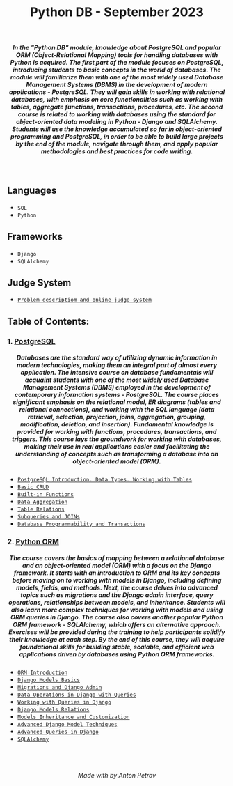 <h1 align="center">
Python DB - September 2023
</h1>

<br/>

<h5 align="center">
In the "Python DB" module, knowledge about PostgreSQL and popular ORM (Object-Relational Mapping) tools for handling databases with Python is acquired. The first part of the module focuses on PostgreSQL, introducing students to basic concepts in the world of databases. The module will familiarize them with one of the most widely used Database Management Systems (DBMS) in the development of modern applications - PostgreSQL. They will gain skills in working with relational databases, with emphasis on core functionalities such as working with tables, aggregate functions, transactions, procedures, etc. The second course is related to working with databases using the standard for object-oriented data modeling in Python - Django and SQLAlchemy. Students will use the knowledge accumulated so far in object-oriented programming and PostgreSQL, in order to be able to build large projects by the end of the module, navigate through them, and apply popular methodologies and best practices for code writing.
</h5>

<br/>

## Languages

- `SQL`
- `Python`

## Frameworks

- `Django`
- `SQLAlchemy`

## Judge System

- [`Problem descriptiom and online judge system`](https://judge.softuni.org/Contests#!/List/ByCategory/426/Python-DB)

## Table of Contents:

### 1. [PostgreSQL](https://softuni.bg/trainings/4244/postgresql-september-2023#lesson-59874)

<h5 align="center">
Databases are the standard way of utilizing dynamic information in modern technologies, making them an integral part of almost every application. The intensive course on database fundamentals will acquaint students with one of the most widely used Database Management Systems (DBMS) employed in the development of contemporary information systems - PostgreSQL. The course places significant emphasis on the relational model, ER diagrams (tables and relational connections), and working with the SQL language (data retrieval, selection, projection, joins, aggregation, grouping, modification, deletion, and insertion). Fundamental knowledge is provided for working with functions, procedures, transactions, and triggers. This course lays the groundwork for working with databases, making their use in real applications easier and facilitating the understanding of concepts such as transforming a database into an object-oriented model (ORM).
</h5>

- [`PostgreSQL Introduction. Data Types. Working with Tables`](https://github.com/tonytech83/Python-DB/tree/main/01_PostgreSQL/01_Data_Types_and_Table_Basics)
- [`Basic CRUD`](https://github.com/tonytech83/Python-DB/tree/main/01_PostgreSQL/02_Basic_CRUD)
- [`Built-in Functions`](https://github.com/tonytech83/Python-DB/tree/main/01_PostgreSQL/03_Built_in_Functions)
- [`Data Aggregation`](https://github.com/tonytech83/Python-DB/tree/main/01_PostgreSQL/04_Data_Aggregation)
- [`Table Relations`](https://github.com/tonytech83/Python-DB/tree/main/01_PostgreSQL/05_Table_Relations)
- [`Subqueries and JOINs`](https://github.com/tonytech83/Python-DB/tree/main/01_PostgreSQL/06_Subqueries_and_JOINs)
- [`Database Programmability and Transactions`](https://github.com/tonytech83/Python-DB/tree/main/01_PostgreSQL/07_Database_Programmability)

### 2. [Python ORM](https://softuni.bg/trainings/4253/python-orm-october-2023#lesson-59955)

<h5 align="center">
The course covers the basics of mapping between a relational database and an object-oriented model (ORM) with a focus on the Django framework. It starts with an introduction to ORM and its key concepts before moving on to working with models in Django, including defining models, fields, and methods. Next, the course delves into advanced topics such as migrations and the Django admin interface, query operations, relationships between models, and inheritance. Students will also learn more complex techniques for working with models and using ORM queries in Django. The course also covers another popular Python ORM framework - SQLAlchemy, which offers an alternative approach. Exercises will be provided during the training to help participants solidify their knowledge at each step. By the end of this course, they will acquire foundational skills for building stable, scalable, and efficient web applications driven by databases using Python ORM frameworks.
</h5>

- [`ORM Introduction`](https://github.com/tonytech83/Python-DB/tree/main/02_Python_ORM/00_ORM_Introduction)
- [`Django Models Basics`](https://github.com/tonytech83/Python-DB/tree/main/02_Python_ORM/01_Django_Models_Basics)
- [`Migrations and Django Admin`](https://github.com/tonytech83/Python-DB/tree/main/02_Python_ORM/02_Migrations_and_Django_Admin)
- [`Data Operations in Django with Queries`](https://github.com/tonytech83/Python-DB/tree/main/02_Python_ORM/03_Data_Operations_in_Django_with_Queries)
- [`Working with Queries in Django`](https://github.com/tonytech83/Python-DB/tree/main/02_Python_ORM/04_Working_with_Queries_in_Django)
- [`Django Models Relations`](https://github.com/tonytech83/Python-DB/tree/main/02_Python_ORM/05_Django_Models_Relations)
- [`Models Inheritance and Customization`](https://github.com/tonytech83/Python-DB/tree/main/02_Python_ORM/06_Models_Inheritance_and_Customization)
- [`Advanced Django Model Techniques`](https://github.com/tonytech83/Python-DB/tree/main/02_Python_ORM/07_Advanced_Django_Model_Techniques)
- [`Advanced Queries in Django`](https://github.com/tonytech83/Python-DB/tree/main/02_Python_ORM/08_Advanced_Queries_in_Django)
- [`SQLAlchemy`](https://github.com/tonytech83/Python-DB/tree/main/02_Python_ORM/09_SQLAlchemy)

<br/>
<br/>

<h6 align="center"> Made with by Anton Petrov </h6>
